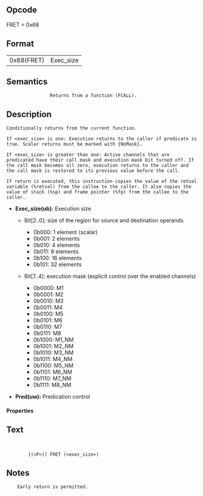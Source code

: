 

## Opcode

  FRET = 0x68

## Format

| | |
| --- | --- |
| 0x68(FRET) | Exec_size | Pred |


## Semantics




                    Returns from a function (FCALL).

## Description



    Conditionally returns from the current function.

    If <exec_size> is one: Execution returns to the caller if predicate is true. Scalar returns must be marked with {NoMask}.

    If <exec_size> is greater than one: Active channels that are predicated have their call mask and execution mask bit turned off. If the call mask becomes all zero, execution returns to the caller and the call mask is restored to its previous value before the call.

    If return is executed, this instruction copies the value of the retval variable (%retval) from the callee to the caller. It also copies the value of stack (%sp) and frame pointer (%fp) from the callee to the caller.

- **Exec_size(ub):** Execution size
 
  - Bit[2..0]: size of the region for source and destination operands
 
    - 0b000:  1 element (scalar) 
    - 0b001:  2 elements 
    - 0b010:  4 elements 
    - 0b011:  8 elements 
    - 0b100:  16 elements 
    - 0b101:  32 elements 
  - Bit[7..4]: execution mask (explicit control over the enabled channels)
 
    - 0b0000:  M1 
    - 0b0001:  M2 
    - 0b0010:  M3 
    - 0b0011:  M4 
    - 0b0100:  M5 
    - 0b0101:  M6 
    - 0b0110:  M7 
    - 0b0111:  M8 
    - 0b1000:  M1_NM 
    - 0b1001:  M2_NM 
    - 0b1010:  M3_NM 
    - 0b1011:  M4_NM 
    - 0b1100:  M5_NM 
    - 0b1101:  M6_NM 
    - 0b1110:  M7_NM 
    - 0b1111:  M8_NM
- **Pred(uw):** Predication control

#### Properties


## Text
```
    

		[(<P>)] FRET (<exec_size>)
```



## Notes



		Early return is permitted.
